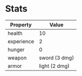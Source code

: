 # Stats

| Property   | Value         |
|------------|---------------|
| health     | 10            |
| experience | 2             |
| hunger     | 0             |
| weapon     | sword (3 dmg) |
| armor      | light (2 dmg) |
